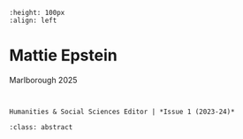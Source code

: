 ```{image} mattieEpstein.jpeg
:height: 100px
:align: left
```

# Mattie Epstein

Marlborough 2025

``` {margin}

```

```{margin} Positions

Humanities & Social Sciences Editor | *Issue 1 (2023-24)*

```

```{admonition} Articles
:class: abstract

```